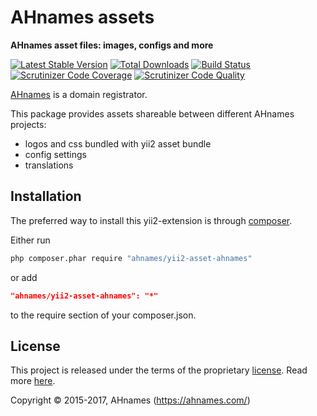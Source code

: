 # AHnames assets

**AHnames asset files: images, configs and more**

[![Latest Stable Version](https://poser.pugx.org/ahnames/yii2-asset-ahnames/v/stable)](https://packagist.org/packages/ahnames/yii2-asset-ahnames)
[![Total Downloads](https://poser.pugx.org/ahnames/yii2-asset-ahnames/downloads)](https://packagist.org/packages/ahnames/yii2-asset-ahnames)
[![Build Status](https://img.shields.io/travis/ahnames/yii2-asset-ahnames.svg)](https://travis-ci.org/ahnames/yii2-asset-ahnames)
[![Scrutinizer Code Coverage](https://img.shields.io/scrutinizer/coverage/g/ahnames/yii2-asset-ahnames.svg)](https://scrutinizer-ci.com/g/ahnames/yii2-asset-ahnames/)
[![Scrutinizer Code Quality](https://img.shields.io/scrutinizer/g/ahnames/yii2-asset-ahnames.svg)](https://scrutinizer-ci.com/g/ahnames/yii2-asset-ahnames/)

[AHnames](https://ahnames.com) is a domain registrator.

This package provides assets shareable between different AHnames projects:

- logos and css bundled with yii2 asset bundle
- config settings
- translations

## Installation

The preferred way to install this yii2-extension is through [composer](http://getcomposer.org/download/).

Either run

```sh
php composer.phar require "ahnames/yii2-asset-ahnames"
```

or add

```json
"ahnames/yii2-asset-ahnames": "*"
```

to the require section of your composer.json.

## License

This project is released under the terms of the proprietary [license](LICENSE).
Read more [here](https://en.wikipedia.org/wiki/Proprietary_software).

Copyright © 2015-2017, AHnames (https://ahnames.com/)
